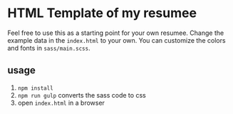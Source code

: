 # HTML Template of my resumee

Feel free to use this as a starting point for your own resumee.
Change the example data in the `index.html` to your own.
You can customize  the colors and fonts in `sass/main.scss`.

## usage

1. `npm install`
2. `npm run gulp` converts the sass code to css
3. open `index.html` in a browser
